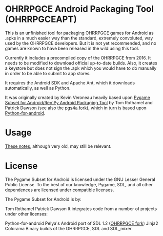 
# OHRRPGCE Android Packaging Tool (OHRRPGCEAPT)

This is an unfinished tool for packaging OHRRPGCE games for Android as .apks in a much easier way than the standard, extremely convoluted, way used by the OHRRPGCE developers. But it is not yet recommended, and no games are known to have been released in the wild using this tool.

Currently it includes a precompiled copy of the OHRRPGCE from 2016. It needs to be modified to download official up-to-date builds. Also, it creates a keystore but does not sign the .apk which you would have to do manually in order to be able to submit to app stores.

It requires the Android SDK and Apache Ant, which it downloads automatically, as well as Python.

It was originally created by Kevin Veroneau heavily based upon [Pygame Subset for Android/Ren'Py Android Packaging Tool](https://github.com/renpy/rapt) by Tom Rothamel and Patrick Dawson (see also the [pgs4a fork](https://github.com/startgridsrc/pgs4a)), which in turn is based upon [Python-for-android](https://github.com/kivy/python-for-android).

# Usage

[These notes](https://www.slimesalad.com/forum/viewtopic.php?p=111978#p111978), although very old, may still be relevant.

# License
The Pygame Subset for Android is licensed under the GNU Lesser General Public License. To the best of our knowledge, Pygame, SDL, and all other dependences are licensed under compatible licenses.

The Pygame Subset for Android is by:

Tom Rothamel
Patrick Dawson
It integrates code from a number of projects under other licenses:

Python-for-android
Pelya's Android port of SDL 1.2 ([OHRRPGCE fork](https://github.com/bob-the-hamster/commandergenius))
Jinja2
Colorama
Binary builds of the OHRRPGCE, SDL and SDL_mixer

